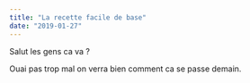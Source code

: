 ```yaml
---
title: "La recette facile de base"
date: "2019-01-27"
---
```


Salut les gens ca va ?

Ouai pas trop mal
on verra bien comment ca se passe demain.

